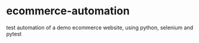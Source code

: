# ecommerce-automation
test automation of a demo ecommerce website, using python, selenium and pytest

